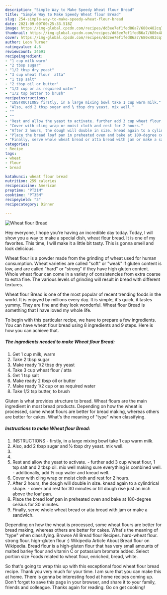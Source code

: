 ```yaml
---
description: "Simple Way to Make Speedy Wheat flour Bread"
title: "Simple Way to Make Speedy Wheat flour Bread"
slug: 254-simple-way-to-make-speedy-wheat-flour-bread
date: 2021-09-09T00:25:33.518Z
image: https://img-global.cpcdn.com/recipes/dd3ee7ef1fed86a7/680x482cq70/wheat-flour-bread-recipe-main-photo.jpg
thumbnail: https://img-global.cpcdn.com/recipes/dd3ee7ef1fed86a7/680x482cq70/wheat-flour-bread-recipe-main-photo.jpg
cover: https://img-global.cpcdn.com/recipes/dd3ee7ef1fed86a7/680x482cq70/wheat-flour-bread-recipe-main-photo.jpg
author: Leon Turner
ratingvalue: 4.6
reviewcount: 34691
recipeingredient:
- "1 cup milk warm"
- "2 tbsp sugar"
- "1/2 tbsp dry yeast"
- "3 cup wheat flour  atta"
- "1 tsp salt"
- "2 tbsp oil or butter"
- "1/2 cup or as required water"
- "1/2 tsp butter to brush"
recipeinstructions:
- "INSTRUCTIONS firstly, in a large mixing bowl take 1 cup warm milk."
- "Also, add 2 tbsp sugar and ½ tbsp dry yeast. mix well."
- ""
- ""
- "Rest and allow the yeast to activate. further add 3 cup wheat flour, 1 tsp salt and 2 tbsp oil. mix well making sure everything is combined well. additionally, add ½ cup water and knead well."
- "Cover with cling wrap or moist cloth and rest for 2 hours."
- "After 2 hours, the dough will double in size. knead again to a cylindrical shape. cover and rest for 30 minutes or till dough rise just an inch above the loaf pan."
- "Place the bread loaf pan in preheated oven and bake at 180-degree celsius for 30 minutes."
- "Finally, serve whole wheat bread or atta bread with jam or make a sandwich."
categories:
- Recipe
tags:
- wheat
- flour
- bread

katakunci: wheat flour bread 
nutrition: 259 calories
recipecuisine: American
preptime: "PT21M"
cooktime: "PT35M"
recipeyield: "3"
recipecategory: Dinner

---
```



![Wheat flour Bread](https://img-global.cpcdn.com/recipes/dd3ee7ef1fed86a7/680x482cq70/wheat-flour-bread-recipe-main-photo.jpg)

Hey everyone, I hope you're having an incredible day today. Today, I will show you a way to make a special dish, wheat flour bread. It is one of my favorites. This time, I will make it a little bit tasty. This is gonna smell and look delicious.

Wheat flour is a powder made from the grinding of wheat used for human consumption. Wheat varieties are called &#34;soft&#34; or &#34;weak&#34; if gluten content is low, and are called &#34;hard&#34; or &#34;strong&#34; if they have high gluten content. Whole wheat flour can come in a variety of consistencies from extra coarse to extra fine. The various levels of grinding will result in bread with different textures.

Wheat flour Bread is one of the most popular of recent trending foods in the world. It is enjoyed by millions every day. It is simple, it's quick, it tastes yummy. They are fine and they look wonderful. Wheat flour Bread is something that I have loved my whole life.


To begin with this particular recipe, we have to prepare a few ingredients. You can have wheat flour bread using 8 ingredients and 9 steps. Here is how you can achieve that.

<!--inarticleads1-->

##### The ingredients needed to make Wheat flour Bread:

1. Get 1 cup milk, warm
1. Take 2 tbsp sugar
1. Make ready 1/2 tbsp dry yeast
1. Take 3 cup wheat flour / atta
1. Get 1 tsp salt
1. Make ready 2 tbsp oil or butter
1. Make ready 1/2 cup or as required water
1. Take 1/2 tsp butter, to brush


Gluten is what provides structure to bread. Wheat flours are the main ingredient in most bread products. Depending on how the wheat is processed, some wheat flours are better for bread making, whereas others are better for cakes. What&#39;s the meaning of &#34;type&#34; when classifying. 

<!--inarticleads2-->

##### Instructions to make Wheat flour Bread:

1. INSTRUCTIONS - firstly, in a large mixing bowl take 1 cup warm milk.
1. Also, add 2 tbsp sugar and ½ tbsp dry yeast. mix well.
1. 
1. 
1. Rest and allow the yeast to activate. - further add 3 cup wheat flour, 1 tsp salt and 2 tbsp oil. mix well making sure everything is combined well. - additionally, add ½ cup water and knead well.
1. Cover with cling wrap or moist cloth and rest for 2 hours.
1. After 2 hours, the dough will double in size. knead again to a cylindrical shape. - cover and rest for 30 minutes or till dough rise just an inch above the loaf pan.
1. Place the bread loaf pan in preheated oven and bake at 180-degree celsius for 30 minutes.
1. Finally, serve whole wheat bread or atta bread with jam or make a sandwich.


Depending on how the wheat is processed, some wheat flours are better for bread making, whereas others are better for cakes. What&#39;s the meaning of &#34;type&#34; when classifying. Browse All Bread flour Recipes. hard-wheat flour. strong flour. high-gluten flour :) Wikipedia Article About Bread flour on Wikipedia. Bread flour is a high-gluten flour that has very small amounts of malted barley flour and vitamin C or potassium bromate added. Select portion size Foods related to wheat flour, enriched, bread, white. 

So that's going to wrap this up with this exceptional food wheat flour bread recipe. Thank you very much for your time. I am sure that you can make this at home. There is gonna be interesting food at home recipes coming up. Don't forget to save this page in your browser, and share it to your family, friends and colleague. Thanks again for reading. Go on get cooking!
